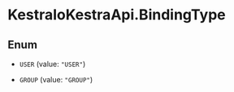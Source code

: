 # KestraIoKestraApi.BindingType

## Enum


* `USER` (value: `"USER"`)

* `GROUP` (value: `"GROUP"`)


